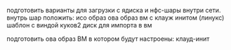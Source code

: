 подготовить варианты для загрузки с ядиска и нфс-шары внутри сети.
внутрь шар положить:
исо образ
ова образ вм с клауж инитом (линукс)
шаблон с виндой
куков2 диск для импорта в вм


подготовить ова образ ВМ в котором будут настроены:
клауд-инит

